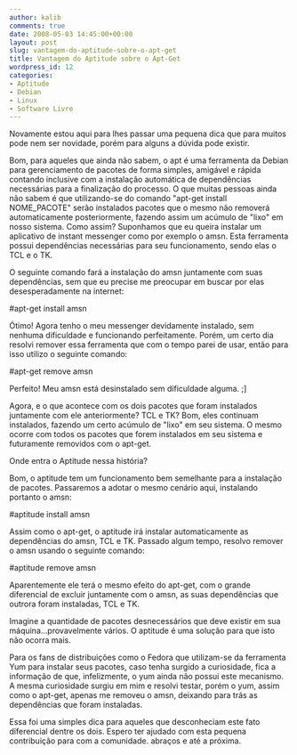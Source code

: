```yaml
---
author: kalib
comments: true
date: 2008-05-03 14:45:00+00:00
layout: post
slug: vantagem-do-aptitude-sobre-o-apt-get
title: Vantagem do Aptitude sobre o Apt-Get
wordpress_id: 12
categories:
- Aptitude
- Debian
- Linux
- Software Livre
---
```


Novamente estou aqui para lhes passar uma pequena dica que para muitos pode nem ser novidade, porém para alguns a dúvida pode existir.

Bom, para aqueles que ainda não sabem, o apt é uma ferramenta da Debian para gerenciamento de pacotes de forma simples, amigável e rápida contando inclusive com a instalação automática de dependências necessárias para a finalização do processo. O que muitas pessoas ainda não sabem é que utilizando-se do comando "apt-get install NOME_PACOTE" serão instalados pacotes que o mesmo não removerá automaticamente posteriormente, fazendo assim um acúmulo de "lixo" em nosso sistema. Como assim? Suponhamos que eu queira instalar um aplicativo de instant messenger como por exemplo o amsn. Esta ferramenta possui dependências necessárias para seu funcionamento, sendo elas o TCL e o TK.

O seguinte comando fará a instalação do amsn juntamente com suas dependências, sem que eu precise me preocupar em buscar por elas desesperadamente na internet:

#apt-get install amsn

Ótimo! Agora tenho o meu messenger devidamente instalado, sem nenhuma dificuldade e funcionando perfeitamente. Porém, um certo dia resolvi remover essa ferramenta que com o tempo parei de usar, então para isso utilizo o seguinte comando:

#apt-get remove amsn

Perfeito! Meu amsn está desinstalado sem dificuldade alguma. ;]

Agora, e o que acontece com os dois pacotes que foram instalados juntamente com ele anteriormente? TCL e TK? Bom, eles continuam instalados, fazendo um certo acúmulo de  "lixo" em seu sistema. O mesmo ocorre com todos os pacotes que forem instalados em seu sistema e futuramente removidos com o apt-get.

Onde entra o Aptitude nessa história?

Bom, o aptitude tem um funcionamento bem semelhante para a instalação de pacotes. Passaremos a adotar o mesmo cenário aqui, instalando portanto o amsn:

#aptitude install amsn

Assim como o apt-get, o aptitude irá instalar automaticamente as dependências do amsn, TCL e TK. Passado algum tempo, resolvo remover o amsn usando o seguinte comando:

#aptitude remove amsn

Aparentemente ele terá o mesmo efeito do apt-get, com o grande diferencial de  excluir juntamente com o amsn, as suas dependências que outrora foram instaladas, TCL e TK.

Imagine a quantidade de pacotes desnecessários que deve existir em sua máquina...provavelmente vários. O aptitude é uma solução para que isto não ocorra mais.

Para os fans de distribuições como o Fedora que utilizam-se da ferramenta Yum para instalar seus pacotes, caso tenha surgido a curiosidade, fica a informação de que, infelizmente, o yum ainda não possui este mecanismo. A mesma curiosidade surgiu em mim e resolvi testar, porém o yum, assim como o apt-get, apenas me removeu o amsn, deixando para trás as dependências que foram instaladas.

Essa foi uma simples dica para aqueles que desconheciam este fato diferencial dentre os dois. Espero ter ajudado com esta pequena contribuição para com a comunidade. abraços e até a próxima.